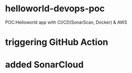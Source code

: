 # helloworld-devops-poc
POC:Helloworld app with CI/CD(SonarScan, Docker) &amp; AWS
# triggering GitHub Action
# added SonarCloud 
